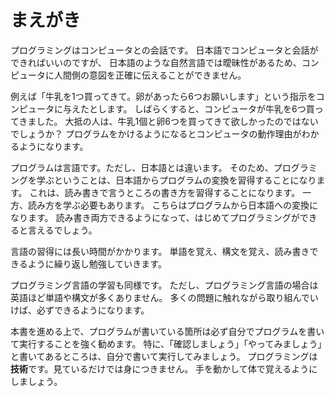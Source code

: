 まえがき
=======

プログラミングはコンピュータとの会話です。
日本語でコンピュータと会話ができればいいのですが、
日本語のような自然言語では曖昧性があるため、コンピュータに人間側の意図を正確に伝えることができません。

例えば「牛乳を1つ買ってきて。卵があったら6つお願いします」という指示をコンピュータに与えたとします。
しばらくすると、コンピュータが牛乳を6つ買ってきました。
大抵の人は、牛乳1個と卵6つを買ってきて欲しかったのではないでしょうか？
プログラムをかけるようになるとコンピュータの動作理由がわかるようになります。

プログラムは言語です。ただし、日本語とは違います。
そのため、プログラミングを学ぶということは、日本語からプログラムの変換を習得することになります。
これは、読み書きで言うところの書き方を習得することになります。
一方、読み方を学ぶ必要もあります。
こちらはプログラムから日本語への変換になります。
読み書き両方できるようになって、はじめてプログラミングができると言えるでしょう。

言語の習得には長い時間がかかります。
単語を覚え、構文を覚え、読み書きできるように繰り返し勉強していきます。

プログラミング言語の学習も同様です。
ただし、プログラミング言語の場合は英語ほど単語や構文が多くありません。
多くの問題に触れながら取り組んでいけば、必ずできるようになります。

本書を進める上で、プログラムが書いている箇所は必ず自分でプログラムを書いて実行することを強く勧めます。
特に、「確認しましょう」「やってみましょう」と書いてあるところは、自分で書いて実行してみましょう。
プログラミングは**技術**です。見ているだけでは身につきません。
手を動かして体で覚えるようにしましょう。